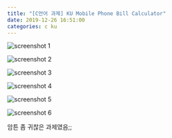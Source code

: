 ```yaml
---
title: "[C언어 과제] KU Mobile Phone Bill Calculator"
date: 2019-12-26 16:51:00
categories: c ku
---
```


![screenshot 1](https://user-images.githubusercontent.com/26007107/71465426-f8a61880-27ff-11ea-95b2-6574087a960b.png)

![screenshot 2](https://user-images.githubusercontent.com/26007107/71465427-f93eaf00-27ff-11ea-8896-2b7d3116575a.png)

![screenshot 3](https://user-images.githubusercontent.com/26007107/71465428-f93eaf00-27ff-11ea-8394-82f5ba5d8933.png)

![screenshot 4](https://user-images.githubusercontent.com/26007107/71465429-f93eaf00-27ff-11ea-936f-33095c31eade.png)

![screenshot 5](https://user-images.githubusercontent.com/26007107/71465430-f9d74580-27ff-11ea-8c09-6738567c36c1.png)

![screenshot 6](https://user-images.githubusercontent.com/26007107/71465432-f9d74580-27ff-11ea-8282-b683812fb57a.png)

<script src="https://gist.github.com/DetegiCE/2c45a9eb556faad51c4869dbb36692b7.js"></script>

암튼 좀 귀찮은 과제였음;;
